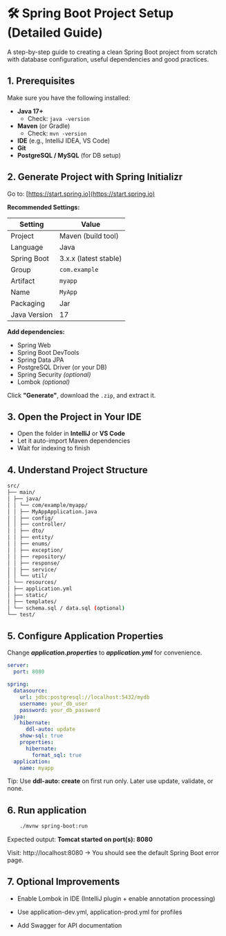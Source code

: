 # 🛠️ Spring Boot Project Setup (Detailed Guide)

A step-by-step guide to creating a clean Spring Boot project from scratch with database configuration, useful dependencies and good practices.

## 1. Prerequisites

Make sure you have the following installed:

- **Java 17+**
  - Check: `java -version`
- **Maven** (or Gradle)
  - Check: `mvn -version`
- **IDE** (e.g., IntelliJ IDEA, VS Code)
- **Git**
- **PostgreSQL / MySQL** (for DB setup)

## 2. Generate Project with Spring Initializr

Go to: [https://start.spring.io](https://start.spring.io)

**Recommended Settings:**

| Setting      | Value                 |
| ------------ | --------------------- |
| Project      | Maven (build tool)    |
| Language     | Java                  |
| Spring Boot  | 3.x.x (latest stable) |
| Group        | `com.example`         |
| Artifact     | `myapp`               |
| Name         | `MyApp`               |
| Packaging    | Jar                   |
| Java Version | 17                    |

**Add dependencies:**

- Spring Web
- Spring Boot DevTools
- Spring Data JPA
- PostgreSQL Driver (or your DB)
- Spring Security _(optional)_
- Lombok _(optional)_

Click **"Generate"**, download the `.zip`, and extract it.

## 3. Open the Project in Your IDE

- Open the folder in **IntelliJ** or **VS Code**
- Let it auto-import Maven dependencies
- Wait for indexing to finish

## 4. Understand Project Structure

```bash
src/
├── main/
│ ├── java/
│ │ └── com/example/myapp/
│ │ ├── MyAppApplication.java
│ │ ├── config/
│ │ ├── controller/
│ │ ├── dto/
│ │ ├── entity/
│ │ ├── enums/
│ │ ├── exception/
│ │ ├── repository/
│ │ ├── response/
│ │ ├── service/
│ │ └── util/
│ └── resources/
│ ├── application.yml
│ ├── static/
│ ├── templates/
│ └── schema.sql / data.sql (optional)
└── test/
```

## 5. Configure Application Properties

Change **_application.properties_** to **_application.yml_** for convenience.

```yaml
server:
  port: 8080

spring:
  datasource:
    url: jdbc:postgresql://localhost:5432/mydb
    username: your_db_user
    password: your_db_password
  jpa:
    hibernate:
      ddl-auto: update
    show-sql: true
    properties:
      hibernate:
        format_sql: true
  application:
    name: myapp
```

Tip: Use **ddl-auto: create** on first run only. Later use update, validate, or none.

## 6. Run application

```bash
    ./mvnw spring-boot:run
```

Expected output: **Tomcat started on port(s): 8080**

Visit: http://localhost:8080 → You should see the default Spring Boot error page.

## 7. Optional Improvements

- Enable Lombok in IDE (IntelliJ plugin + enable annotation processing)

- Use application-dev.yml, application-prod.yml for profiles

- Add Swagger for API documentation
